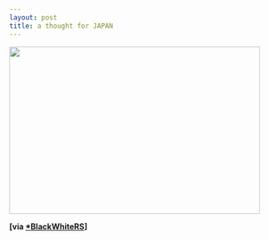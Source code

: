 ```yaml
---
layout: post
title: a thought for JAPAN
---
```


<p><img class="img-responsive" alt="" src="http://fc05.deviantart.net/fs71/i/2011/070/b/c/japan_by_blackwhiters-d3bff9w.jpg" title="a thought for JAPAN" class="alignnone" width="450" height="300" class="img-polaroid"/></p>

<p><strong>[via <a href="http://blackwhiters.deviantart.com/">*BlackWhiteRS</a>]</strong></p>

